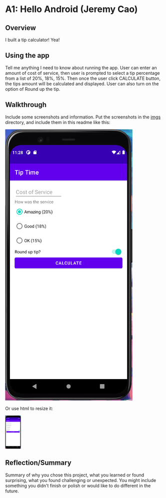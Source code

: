 # A1: Hello Android (Jeremy Cao)

## Overview

I built a tip calculator! Yea!

## Using the app 

Tell me anything I need to know about running the app. User can enter an amount of cost of service, then user is prompted to select a tip percentage
from a list of 20%, 18%, 15%. Then once the user click CALCULATE button, the tips amount will be calculated and displayed. User can also turn on the 
option of Round up the tip.

## Walkthrough

Include some screenshots and information. Put the screenshots in the [imgs](imgs) directory, and include them in this readme like this: 

![Sample Screenshot](imgs/myfirstapp.png?raw=tru)

Or use html to resize it: 

<img src="imgs/myfirstapp.png" width="50">

## Reflection/Summary

Summary of why you chose this project, what you learned or found surprising, what you found challenging or unexpected. You might include something you didn't finish or polish or would like to do different in the future. 


